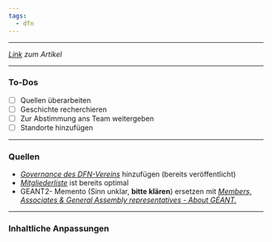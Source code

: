```yaml
---
tags:
  - dfn
---
```

***
*[Link](https://de.wikipedia.org/wiki/Verein_zur_F%C3%B6rderung_eines_Deutschen_Forschungsnetzes) zum Artikel*
***
### To-Dos
- [ ] Quellen überarbeiten
- [ ] Geschichte recherchieren
- [ ] Zur Abstimmung ans Team weitergeben
- [ ] Standorte hinzufügen

***
### Quellen
- [*Governance des DFN-Vereins*](https://www.dfn.de/dfn-verein/governance/) hinzufügen (bereits veröffentlicht)
- [*Mitgliederliste*](https://www.dfn.de/dfn-verein/mitgliedschaft/mitgliederliste/) ist bereits optimal
- GEANT2- Memento (Sinn unklar, **bitte klären**) ersetzen mit [_Members, Associates & General Assembly representatives - About GÉANT._](https://about.geant.org/membership/members-associates-general-assembly-representatives/)

***
### Inhaltliche Anpassungen
